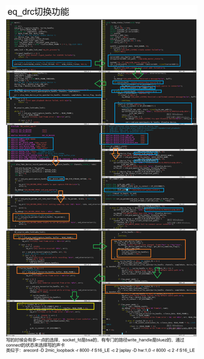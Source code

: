 ![image](https://github.com/Poco-Ye/m_code/blob/master/eq_drc%E5%88%87%E6%8D%A2%E5%8A%9F%E8%83%BD/eq_drc%E5%88%87%E6%8D%A2%E5%8A%9F%E8%83%BD.png)
